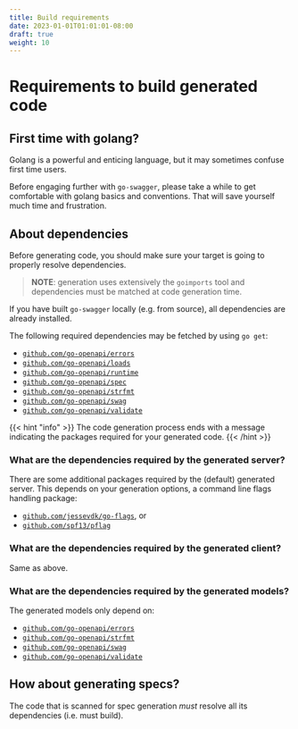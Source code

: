 ```yaml
---
title: Build requirements
date: 2023-01-01T01:01:01-08:00
draft: true
weight: 10
---
```

# Requirements to build generated code

## First time with golang?

Golang is a powerful and enticing language, but it may sometimes confuse first time users.

Before engaging further with `go-swagger`, please take a while to get comfortable with golang basics 
and conventions. That will save yourself much time and frustration.

## About dependencies

Before generating code, you should make sure your target is going to properly resolve dependencies.

> **NOTE**: generation uses extensively the `goimports` tool and dependencies must be matched at code generation time.

If you have built `go-swagger` locally (e.g. from source), all dependencies are already installed.

The following required dependencies may be fetched by using `go get`:

- [`github.com/go-openapi/errors`](https://github.com/go-openapi/errors)
- [`github.com/go-openapi/loads`](https://github.com/go-openapi/loads)
- [`github.com/go-openapi/runtime`](https://github.com/go-openapi/runtime)
- [`github.com/go-openapi/spec`](https://github.com/go-openapi/spec)
- [`github.com/go-openapi/strfmt`](https://github.com/go-openapi/strfmt)
- [`github.com/go-openapi/swag`](https://github.com/go-openapi/swag)
- [`github.com/go-openapi/validate`](https://github.com/go-openapi/validate)

{{< hint "info" >}}
The code generation process ends with a message indicating the packages required for your generated code.
{{< /hint >}}


### What are the dependencies required by the generated server?

There are some additional packages required by the (default) generated server.
This depends on your generation options, a command line flags handling package:

- [`github.com/jessevdk/go-flags`](https://www.github.com/jessevdk/go-flags), or
- [`github.com/spf13/pflag`](https://www.github.com/spf13/pflag)

### What are the dependencies required by the generated client?

Same as above.

### What are the dependencies required by the generated models?

The generated models only depend on:

- [`github.com/go-openapi/errors`](https://www.github.com/go-openapi/errors)
- [`github.com/go-openapi/strfmt`](https://www.github.com/go-openapi/strfmt)
- [`github.com/go-openapi/swag`](https://www.github.com/go-openapi/swag)
- [`github.com/go-openapi/validate`](https://www.github.com/go-openapi/validate)

## How about generating specs?

The code that is scanned for spec generation _must_ resolve all its dependencies (i.e. must build).
